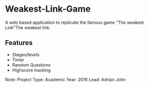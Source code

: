# Weakest-Link-Game
A web based application to replicate the famous game "The weakest Link"The weakest link.

## Features
* Stages/levels
* Timer
* Random Questions
* Highscore tracking


Note:
Project Type: Academic
Year: 2016
Lead: Adrian John